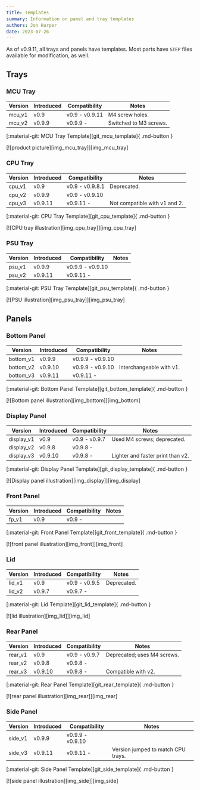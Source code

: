 ```yaml
---
title: Templates
summary: Information on panel and tray templates
authors: Jon Harper
date: 2023-07-26
---
```


As of v0.9.11, all trays and panels have templates. Most parts have `STEP` files available for modification, as well.

## Trays

### MCU Tray

<div markdown class="jh-grid-container jh-grid-2">
<div markdown class="jh-grid-para">

| Version | Introduced | Compatibility | Notes |
|---------|------------|---------------|-------|
| mcu_v1  | v0.9       | v0.9 - v0.9.11 | M4 screw holes. |
| mcu_v2  | v0.9.9     | v0.9.9 -       | Switched to M3 screws. |

[:material-git: MCU Tray Template][git_mcu_template]{ .md-button }

</div>
<div markdown class="jh-grid-img">
[![product picture][img_mcu_tray]][img_mcu_tray]
</div>
</div>

### CPU Tray

<div markdown class="jh-grid-container jh-grid-2">
<div markdown class="jh-grid-para">

| Version | Introduced | Compatibility   | Notes |
|---------|------------|-----------------|-------|
| cpu_v1  | v0.9       | v0.9 - v0.9.8.1 | Deprecated. |
| cpu_v2  | v0.9.9     | v0.9 - v0.9.10  |       |
| cpu_v3  | v0.9.11    | v0.9.11 -       | Not compatible with v1 and 2. |

[:material-git: CPU Tray Template][git_cpu_template]{ .md-button }

</div>
<div markdown class="jh-grid-img">
[![CPU tray illustration][img_cpu_tray]][img_cpu_tray]
</div>
</div>

### PSU Tray

<div markdown class="jh-grid-container jh-grid-2">
<div markdown class="jh-grid-para">

| Version | Introduced | Compatibility    | Notes |
|---------|------------|------------------|-------|
| psu_v1  | v0.9.9     | v0.9.9 - v0.9.10 |       |
| psu_v2  | v0.9.11    | v0.9.11 -        |       |

[:material-git: PSU Tray Template][git_psu_template]{ .md-button }

</div>
<div markdown class="jh-grid-img">
[![PSU illustration][img_psu_tray]][img_psu_tray]
</div>
</div>

## Panels

### Bottom Panel

<div markdown class="jh-grid-container jh-grid-2">
<div markdown class="jh-grid-para">

| Version | Introduced | Compatibility    | Notes |
|---------|------------|------------------|-------|
| bottom_v1 | v0.9.9     | v0.9.9 - v0.9.10 |       |
| bottom_v2 | v0.9.10    | v0.9.9 - v0.9.10 | Interchangeable with v1. |
| bottom_v3 | v0.9.11    | v0.9.11 -        |       |

[:material-git: Bottom Panel Template][git_bottom_template]{ .md-button }

</div>
<div markdown class="jh-grid-img">
[![Bottom panel illustration][img_bottom]][img_bottom]
</div>
</div>

### Display Panel

<div markdown class="jh-grid-container jh-grid-2">
<div markdown class="jh-grid-para">

| Version | Introduced | Compatibility    | Notes |
|---------|------------|------------------|-------|
| display_v1 | v0.9       | v0.9   - v0.9.7  | Used M4 screws; deprecated. |
| display_v2 | v0.9.8     | v0.9.8 -         |  |
| display_v3 | v0.9.10    | v0.9.8 -         | Lighter and faster print than v2. |

[:material-git: Display Panel Template][git_display_template]{ .md-button }

</div>
<div markdown class="jh-grid-img">
[![Display panel illustration][img_display]][img_display]
</div>
</div>

### Front Panel

<div markdown class="jh-grid-container jh-grid-2">
<div markdown class="jh-grid-para">

| Version | Introduced | Compatibility    | Notes |
|---------|------------|------------------|-------|
| fp_v1   | v0.9       | v0.9 -           |       |

[:material-git: Front Panel Template][git_front_template]{ .md-button }

</div>
<div markdown class="jh-grid-img">
[![front panel illustration][img_front]][img_front]
</div>
</div>

### Lid

<div markdown class="jh-grid-container jh-grid-2">
<div markdown class="jh-grid-para">

| Version | Introduced | Compatibility    | Notes |
|---------|------------|------------------|-------|
| lid_v1  | v0.9       | v0.9 - v0.9.5    | Deprecated. |
| lid_v2  | v0.9.7     | v0.9.7 -         |       |

[:material-git: Lid Template][git_lid_template]{ .md-button }

</div>
<div markdown class="jh-grid-img">
[![lid illustration][img_lid]][img_lid]
</div>
</div>

### Rear Panel

<div markdown class="jh-grid-container jh-grid-2">
<div markdown class="jh-grid-para">

| Version | Introduced | Compatibility    | Notes |
|---------|------------|------------------|-------|
| rear_v1 | v0.9       | v0.9 - v0.9.7    | Deprecated; uses M4 screws. |
| rear_v2 | v0.9.8     | v0.9.8 -         |       |
| rear_v3 | v0.9.10    | v0.9.8 -         | Compatible with v2. |

[:material-git: Rear Panel Template][git_rear_template]{ .md-button }

</div>
<div markdown class="jh-grid-img">
[![rear panel illustration][img_rear]][img_rear]
</div>
</div>

### Side Panel

<div markdown class="jh-grid-container jh-grid-2">
<div markdown class="jh-grid-para">

| Version | Introduced | Compatibility    | Notes |
|---------|------------|------------------|-------|
| side_v1 | v0.9.9     | v0.9.9 - v0.9.10 |       |
| side_v3 | v0.9.11    | v0.9.11 -        | Version jumped to match CPU trays. |

[:material-git: Side Panel Template][git_side_template]{ .md-button }

</div>
<div markdown class="jh-grid-img">
[![side panel illustration][img_side]][img_side]
</div>
</div>

[img_mcu_tray]: ../img/components/mcu.webp
[img_cpu_tray]: ../img/components/cpu.webp
[img_lower_bay]: ../img/components/lower_bay.webp
[img_psu_tray]: ../img/components/psu.webp
[img_display]: ../img/components/display.webp
[img_front]: ../img/components/front_panel.webp
[img_bottom]: ../img/components/bottom.webp
[img_rear]: ../img/components/rear.webp
[img_lid]: ../img/components/lid.webp
[img_side]: ../img/components/side.webp